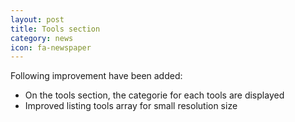 ```yaml
---
layout: post
title: Tools section
category: news
icon: fa-newspaper
---
```


Following improvement have been added:

* On the tools section, the categorie for each tools are displayed
* Improved listing tools array for small resolution size